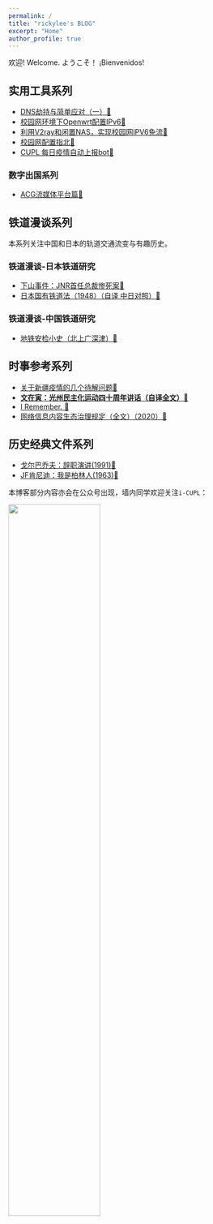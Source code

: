 ```yaml
---
permalink: /
title: "rickylee's BLOG"
excerpt: "Home"
author_profile: true
---
```

欢迎!  Welcome.  ようこそ！ ¡Bienvenidos!
        
## 实用工具系列

* [DNS劫持与简单应对（一）🔗](posts/2020/04/blog-post-1/)
* [校园网环境下Openwrt配置IPv6🔗](posts/2020/09/blog-post-3/)
* [利用V2ray和闲置NAS，实现校园网IPV6免流🔗](posts/2020/09/blog-post-1/)
* [校园网配置指北🔗](posts/2020/09/blog-post-2/)
* [CUPL 每日疫情自动上报bot🔗](posts/2020/08/blog-post-2/) 

### 数字出国系列
* [ACG流媒体平台篇🔗](/posts/2021/03/blog-post-1/)
        
## 铁道漫谈系列
        
本系列关注中国和日本的轨道交通流变与有趣历史。

### 铁道漫谈-日本铁道研究
* [下山事件：JNR首任总裁惨死案🔗](posts/2020/02/blog-post-2/)
* [日本国有铁道法（1948）（自译 中日对照）🔗](posts/2020/01/blog-post-3/)

### 铁道漫谈-中国铁道研究
* [地铁安检小史（北上广深津）🔗](posts/2020/03/blog-post-1/) 
                
## 时事参考系列
* [关于新疆疫情的几个待解问题🔗](posts/2020/08/blog-post-1/) 
* [**文在寅：光州民主化运动四十周年讲话（自译全文）🔗**](posts/2020/05/blog-post-1/) 
* [I Remember. 🔗](posts/2020/04/blog-post-7/) 
* [网络信息内容生态治理规定（全文）（2020）🔗](posts/2020/02/blog-post-6/) 
        
## 历史经典文件系列
* [戈尔巴乔夫：辞职演讲(1991)🔗](posts/2019/12/blog-post-5/) 
* [JF肯尼迪：我是柏林人(1963)🔗](posts/2019/11/blog-post-4/) 

本博客部分内容亦会在公众号出现，墙内同学欢迎关注`i-CUPL`：

<img src="https://s1.ax1x.com/2020/03/28/Gkh3SU.png" width="60%" height="60%" >
